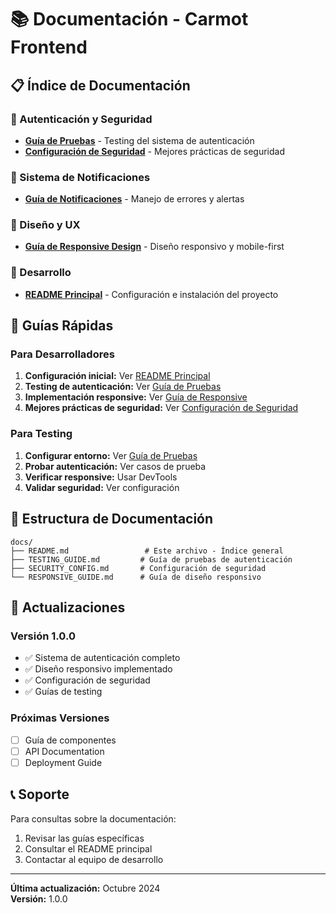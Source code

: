 # 📚 Documentación - Carmot Frontend

## 📋 **Índice de Documentación**

### **🔐 Autenticación y Seguridad**
- **[Guía de Pruebas](TESTING_GUIDE.md)** - Testing del sistema de autenticación
- **[Configuración de Seguridad](SECURITY_CONFIG.md)** - Mejores prácticas de seguridad

 

### **🔔 Sistema de Notificaciones**
- **[Guía de Notificaciones](NOTIFICATIONS_GUIDE.md)** - Manejo de errores y alertas

### **📱 Diseño y UX**
- **[Guía de Responsive Design](RESPONSIVE_GUIDE.md)** - Diseño responsivo y mobile-first

### **🚀 Desarrollo**
- **[README Principal](../README.md)** - Configuración e instalación del proyecto

## 🎯 **Guías Rápidas**

### **Para Desarrolladores**
1. **Configuración inicial:** Ver [README Principal](../README.md)
2. **Testing de autenticación:** Ver [Guía de Pruebas](TESTING_GUIDE.md)
3. **Implementación responsive:** Ver [Guía de Responsive](RESPONSIVE_GUIDE.md)
4. **Mejores prácticas de seguridad:** Ver [Configuración de Seguridad](SECURITY_CONFIG.md)

### **Para Testing**
1. **Configurar entorno:** Ver [Guía de Pruebas](TESTING_GUIDE.md)
2. **Probar autenticación:** Ver casos de prueba
3. **Verificar responsive:** Usar DevTools
4. **Validar seguridad:** Ver configuración

## 📁 **Estructura de Documentación**

```
docs/
├── README.md                 # Este archivo - Índice general
├── TESTING_GUIDE.md         # Guía de pruebas de autenticación
├── SECURITY_CONFIG.md       # Configuración de seguridad
└── RESPONSIVE_GUIDE.md      # Guía de diseño responsivo
```

## 🔄 **Actualizaciones**

### **Versión 1.0.0**
- ✅ Sistema de autenticación completo
- ✅ Diseño responsivo implementado
- ✅ Configuración de seguridad
- ✅ Guías de testing

### **Próximas Versiones**
- [ ] Guía de componentes
- [ ] API Documentation
- [ ] Deployment Guide

## 📞 **Soporte**

Para consultas sobre la documentación:
1. Revisar las guías específicas
2. Consultar el README principal
3. Contactar al equipo de desarrollo

---

**Última actualización:** Octubre 2024  
**Versión:** 1.0.0
